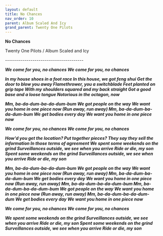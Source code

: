 ```yaml
---  
layout: default  
title: No Chances  
nav_order: 10  
parent: Album Scaled And Icy  
grand_parent: Twenty One Pilots  
---  
```


**No Chances**
<p>
Twenty One Pilots / Album Scaled and Icy
</p>  
----------------------------------------

**_We come for you, no chances
We come for you, no chances_**

**_In my house shoes in a foot race
In this house, we got feng shui
Get the door to blow you away
Flamethrower, you a switchblade
Feet planted on grip tape
With my shoulders squared and my back straight
Got a good base and a loose tongue
Notorious in the octagon, now_**

**_Mm, ba-da-dum-ba-da-dum-bum
We got people on the way
We want you home in one piece now (Run away, run away)
Mm, ba-da-dum-ba-da-dum-bum
We get bodies every day
We want you home in one piece now_**

**_We come for you, no chances
We come for you, no chances_**

**_How'd you get the location? Put together pieces?
They say they sell the information
In those terms of agreement
We spent some weekends on the grind
Surveillances outside, we see when you arrive
Ride or die, my son
Spent some weekends on the grind
Surveillances outside, we see when you arrive
Ride or die, my son_**

**_Mm, ba-da-dum-ba-da-dum-bum
We got people on the way
We want you home in one piece now (Run away, run away)
Mm, ba-da-dum-ba-da-dum-bum
We get bodies every day
We want you home in one piece now (Run away, run away)
Mm, ba-da-dum-ba-da-dum-bum
Mm, ba-da-dum-ba-da-dum-bum
We got people on the way
We want you home in one piece now (Run away, run away)
Mm, ba-da-dum-ba-da-dum-dum
We get bodies every day
We want you home in one piece now_**

**_We come for you, no chances
We come for you, no chances_**

**_We spent some weekends on the grind
Surveillances outside, we see when you arrive
Ride or die, my son
Spent some weekends on the grind
Surveillances outside, we see when you arrive
Ride or die, my son_**
